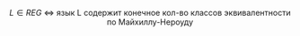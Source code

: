 $$L \in REG\ \Longleftrightarrow\ \text{язык L содержит конечное кол-во классов эквивалентности по Майхиллу-Нероуду}$$

